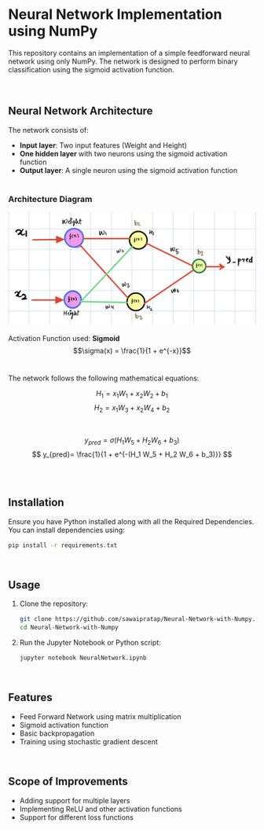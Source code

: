 # Neural Network Implementation using NumPy

This repository contains an implementation of a simple feedforward neural network using only NumPy. The network is designed to perform binary classification using the sigmoid activation function.
<br><br><br>
## Neural Network Architecture

The network consists of:
- **Input layer**: Two input features (Weight and Height)
- **One hidden layer** with two neurons using the sigmoid activation function
- **Output layer**: A single neuron using the sigmoid activation function
<br><br>
### Architecture Diagram

![Neural Network Architecture](./Model%20Architecture.png)
<br><br>
Activation Function used: **Sigmoid** <br>
$$\sigma(x) = \frac{1}{1 + e^{-x}}$$
<br>

The network follows the following mathematical equations:

$$ H_1 = x_1 W_1 + x_2 W_2 + b_1 $$
$$ H_2 = x_1 W_3 + x_2 W_4 + b_2 $$

<br>

$$ y_{pred} = \sigma(H_1 W_5 + H_2 W_6 + b_3) $$
$$ y_{pred}= \frac{1}{1 + e^{-(H_1 W_5 + H_2 W_6 + b_3)}} $$

<br><br>
## Installation

Ensure you have Python installed along with all the Required Dependencies. <br>You can install dependencies using:
```bash
pip install -r requirements.txt
```
<br>

## Usage

1. Clone the repository:
   ```bash
   git clone https://github.com/sawaipratap/Neural-Network-with-Numpy.git 
   cd Neural-Network-with-Numpy
   ```
2. Run the Jupyter Notebook or Python script:
   ```bash
   jupyter notebook NeuralNetwork.ipynb
   ```
<br>

## Features
- Feed Forward Network using matrix multiplication
- Sigmoid activation function
- Basic backpropagation
- Training using stochastic gradient descent

<br>

## Scope of Improvements
- Adding support for multiple layers
- Implementing ReLU and other activation functions
- Support for different loss functions


